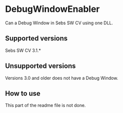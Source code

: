 # DebugWindowEnabler
Can a Debug Window in Sebs SW CV using one DLL.
## Supported versions
 Sebs SW CV 3.1.*
## Unsupported versions
Versions 3.0 and older does not have a Debug Window.
## How to use
This part of the readme file is not done.
